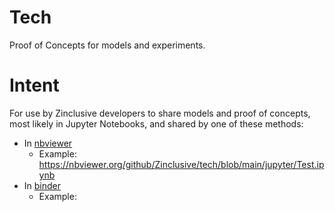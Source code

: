 # Tech

Proof of Concepts for models and experiments.

# Intent

For use by Zinclusive developers to share models and proof of concepts, most likely in Jupyter Notebooks, and shared by one of these methods:
* In [nbviewer](https://nbviewer.org/)
  * Example: https://nbviewer.org/github/Zinclusive/tech/blob/main/jupyter/Test.ipynb
* In [binder](https://mybinder.org/)
  * Example: 